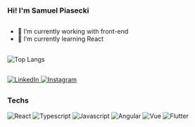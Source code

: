 ### Hi! I'm Samuel Piasecki
##

- 🔭 I’m currently working with front-end
- 🌱 I’m currently learning React
  
##

![Top Langs](https://github-readme-stats.vercel.app/api/top-langs/?username=SamuelPiasecki&layout=donut&theme=transparent)

##

<div>
  <a href="https://www.linkedin.com/in/samuel-piasecki/" target="_blank">
    <img src="https://img.shields.io/badge/LinkedIn-0077B5?style=for-the-badge&logo=linkedin&logoColor=white" alt="LinkedIn"/>
  </a>
  <a href="https://www.instagram.com/samupiasecki/" target="_blank">
    <img src="https://img.shields.io/badge/Gmail-D14836?style=for-the-badge&logo=gmail&logoColor=white" alt="Instagram"/>
  </a>
</div>

##

### Techs

<div>
  <img src="https://img.shields.io/badge/React-20232A?style=for-the-badge&logo=react&logoColor=61DAFB" alt="React" />
  <img src="https://img.shields.io/badge/TypeScript-007ACC?style=for-the-badge&logo=typescript&logoColor=white" alt="Typescript" />
  <img src="https://img.shields.io/badge/JavaScript-323330?style=for-the-badge&logo=javascript&logoColor=F7DF1E" alt="Javascript" />
  <img src="https://img.shields.io/badge/Angular-DD0031?style=for-the-badge&logo=angular&logoColor=white" alt="Angular" />
  <img src="https://img.shields.io/badge/Vue.js-35495E?style=for-the-badge&logo=vue.js&logoColor=4FC08D" alt="Vue" />
  <img src="https://img.shields.io/badge/Flutter-02569B?style=for-the-badge&logo=flutter&logoColor=white" alt="Flutter" />
</div>
